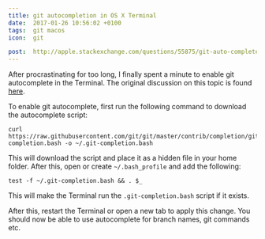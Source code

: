 ```yaml
---
title: git autocompletion in OS X Terminal
date:  2017-01-26 10:56:02 +0100
tags:  git macos
icon:  git

post:  http://apple.stackexchange.com/questions/55875/git-auto-complete-for-branches-at-the-command-line
---
```


After procrastinating for too long, I finally spent a minute to enable git autocomplete in the Terminal. The original discussion on this topic is found [here]({{page.post}}).

To enable git autocomplete, first run the following command to download the autocomplete script:

```
curl https://raw.githubusercontent.com/git/git/master/contrib/completion/git-completion.bash -o ~/.git-completion.bash
```

This will download the script and place it as a hidden file in your home folder. After this, open or create `~/.bash_profile` and add the following:

```
test -f ~/.git-completion.bash && . $_
```

This will make the Terminal run the `.git-completion.bash` script if it exists.

After this, restart the Terminal or open a new tab to apply this change. You should
now be able to use autocomplete for branch names, git commands etc.
